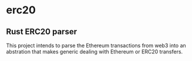 # erc20

## Rust ERC20 parser

This project intends to parse the Ethereum transactions from web3 into an abstration that makes generic dealing 
with Ethereum or ERC20 transfers.
